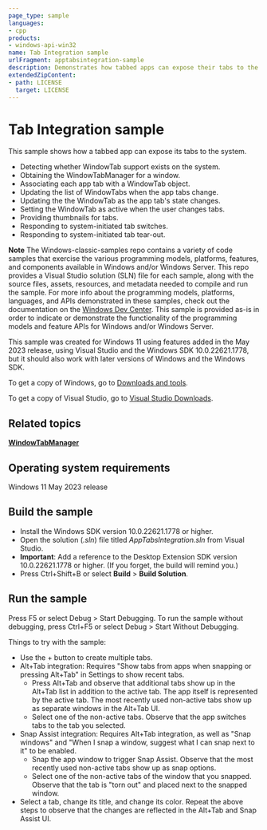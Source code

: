 ```yaml
---
page_type: sample
languages:
- cpp
products:
- windows-api-win32
name: Tab Integration sample
urlFragment: apptabsintegration-sample
description: Demonstrates how tabbed apps can expose their tabs to the system.
extendedZipContent:
- path: LICENSE
  target: LICENSE
---
```


# Tab Integration sample

This sample shows how a tabbed app can expose its tabs to the system.

* Detecting whether WindowTab support exists on the system.
* Obtaining the WindowTabManager for a window.
* Associating each app tab with a WindowTab object.
* Updating the list of WindowTabs when the app tabs change.
* Updating the the WindowTab as the app tab's state changes.
* Setting the WindowTab as active when the user changes tabs.
* Providing thumbnails for tabs.
* Responding to system-initiated tab switches.
* Responding to system-initiated tab tear-out.

**Note**   The Windows-classic-samples repo contains a variety of code samples that exercise the various programming models, platforms, features, and components available in Windows and/or Windows Server. This repo provides a Visual Studio solution (SLN) file for each sample, along with the source files, assets, resources, and metadata needed to compile and run the sample. For more info about the programming models, platforms, languages, and APIs demonstrated in these samples, check out the documentation on the [Windows Dev Center](https://dev.windows.com). This sample is provided as-is in order to indicate or demonstrate the functionality of the programming models and feature APIs for Windows and/or Windows Server.

This sample was created for Windows 11 using features added in the May 2023 release, using Visual Studio and the Windows SDK 10.0.22621.1778, but it should also work with later versions of Windows and the Windows SDK.

To get a copy of Windows, go to [Downloads and tools](http://go.microsoft.com/fwlink/p/?linkid=301696).

To get a copy of Visual Studio, go to [Visual Studio Downloads](http://go.microsoft.com/fwlink/p/?linkid=301697).

## Related topics

[**WindowTabManager**](https://learn.microsoft.com/en-us/uwp/api/windows.ui.shell.windowtabmanager)

## Operating system requirements

Windows 11 May 2023 release

## Build the sample

* Install the Windows SDK version 10.0.22621.1778 or higher.
* Open the solution (*.sln*) file titled *AppTabsIntegration.sln* from Visual Studio.
* **Important**: Add a reference to the Desktop Extension SDK version 10.0.22621.1778 or higher. (If you forget, the build will remind you.)
* Press Ctrl+Shift+B or select **Build** \> **Build Solution**.

## Run the sample

Press F5 or select Debug \> Start Debugging. To run the sample without debugging, press Ctrl+F5 or select Debug \> Start Without Debugging. 

Things to try with the sample:

* Use the + button to create multiple tabs.
* Alt+Tab integration: Requires "Show tabs from apps when snapping or pressing Alt+Tab" in Settings to show recent tabs.
    * Press Alt+Tab and observe that additional tabs show up in the Alt+Tab list in addition to the active tab. The app itself is represented by the active tab. The most recently used non-active tabs show up as separate windows in the Alt+Tab UI.
    * Select one of the non-active tabs. Observe that the app switches tabs to the tab you selected.
* Snap Assist integration: Requires Alt+Tab integration, as well as "Snap windows" and "When I snap a window, suggest what I can snap next to it" to be enabled.
    * Snap the app window to trigger Snap Assist. Observe that the most recently used non-active tabs show up as snap options.
    * Select one of the non-active tabs of the window that you snapped. Observe that the tab is "torn out" and placed next to the snapped window.
* Select a tab, change its title, and change its color. Repeat the above steps to observe that the changes are reflected in the Alt+Tab and Snap Assist UI.
